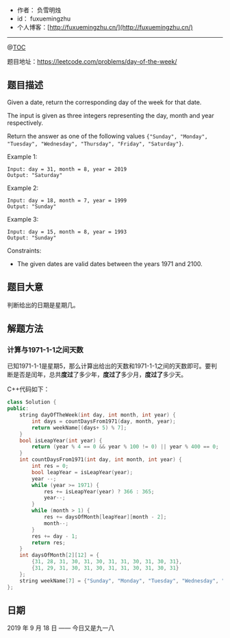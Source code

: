 

- 作者：    负雪明烛
- id：      fuxuemingzhu
- 个人博客：[http://fuxuemingzhu.cn/](http://fuxuemingzhu.cn/)

---
@[TOC](目录)


题目地址：https://leetcode.com/problems/day-of-the-week/

## 题目描述

Given a date, return the corresponding day of the week for that date.

The input is given as three integers representing the day, month and year respectively.

Return the answer as one of the following values `{"Sunday", "Monday", "Tuesday", "Wednesday", "Thursday", "Friday", "Saturday"}`.

Example 1:

    Input: day = 31, month = 8, year = 2019
    Output: "Saturday"

Example 2:

    Input: day = 18, month = 7, year = 1999
    Output: "Sunday"

Example 3:

    Input: day = 15, month = 8, year = 1993
    Output: "Sunday"
 

Constraints:

- The given dates are valid dates between the years 1971 and 2100.

## 题目大意

判断给出的日期是星期几。

## 解题方法

### 计算与1971-1-1之间天数

已知1971-1-1是星期5，那么计算出给出的天数和1971-1-1之间的天数即可。要判断是否是闰年，总共**度过**了多少年，**度过了**多少月，**度过了**多少天。

C++代码如下：

```cpp
class Solution {
public:
    string dayOfTheWeek(int day, int month, int year) {
        int days = countDaysFrom1971(day, month, year);
        return weekName[(days+ 5) % 7];
    }
    bool isLeapYear(int year) {
        return (year % 4 == 0 && year % 100 != 0) || year % 400 == 0;
    }
    int countDaysFrom1971(int day, int month, int year) {
        int res = 0;
        bool leapYear = isLeapYear(year);
        year --;
        while (year >= 1971) {
            res += isLeapYear(year) ? 366 : 365;
            year--;
        }
        while (month > 1) {
            res += daysOfMonth[leapYear][month - 2];
            month--;
        }
        res += day - 1;
        return res;
    }
    int daysOfMonth[2][12] = {
        {31, 28, 31, 30, 31, 30, 31, 31, 30, 31, 30, 31},
        {31, 29, 31, 30, 31, 30, 31, 31, 30, 31, 30, 31}
    };
    string weekName[7] = {"Sunday", "Monday", "Tuesday", "Wednesday", "Thursday", "Friday", "Saturday"};
};
```

## 日期

2019 年 9 月 18 日 —— 今日又是九一八
